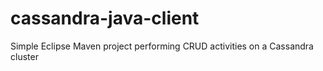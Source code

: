 # cassandra-java-client
Simple Eclipse Maven project performing CRUD activities on a Cassandra cluster 
